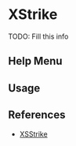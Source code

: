 # XStrike

TODO: Fill this info

## Help Menu

## Usage

## References

- [XSStrike](https://github.com/s0md3v/XSStrike)